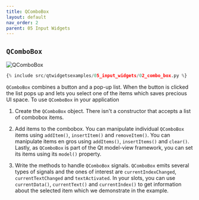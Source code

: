 ```yaml
---
title: QComboBox
layout: default
nav_order: 2
parent: 05 Input Widgets
---
```


## `QComboBox`

![QComboBox](/blog/images/qtwidgetsexamples/05_input_widgets/02_combo_box.png)

```python
{% include src/qtwidgetsexamples/05_input_widgets/02_combo_box.py %}
```

`QComboBox` combines a button and a pop-up list. When the button is clicked the list pops up and lets you select one of the items which saves precious UI space. To use `QComboBox` in your application

1. Create the `QComboBox` object. There isn't a constructor that accepts a list of combobox items.

2. Add items to the combobox. You can manipulate individual `QComboBox` items using `addItem()`, `insertItem()` and `removeItem()`. You can manipulate items en gros using `addItems()`, `insertItems()` and `clear()`. Lastly, as `QComboBox` is part of the Qt model-view framework, you can set its items using its `model()` property.

3. Write the methods to handle `QComboBox` signals. `QComboBox` emits several types of signals and the ones of interest are `currentIndexChanged`, `currentTextChanged` and `textActivated`. In your slots, you can use `currentData()`, `currentText()` and `currentIndex()` to get information about the selected item which we demonstrate in the example.